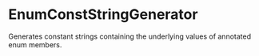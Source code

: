 # EnumConstStringGenerator

Generates constant strings containing the underlying values of annotated enum members.